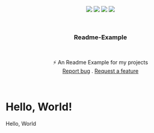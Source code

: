 <p align="center">
<img src="https://img.shields.io/github/contributors/corruptmemry/readme-example.svg?style=for-the-badge"/>
<img src="https://img.shields.io/github/forks/corruptmemry/readme-example.svg?style=for-the-badge"/>
<img src="https://img.shields.io/github/stars/corruptmemry/readme-example.svg?style=for-the-badge"/>
<img src="https://img.shields.io/github/issues/corruptmemry/readme-example.svg?style=for-the-badge"/>
</p>
<br />
  <h3 align="center">Readme-Example</h3>
  <br />
  <p align="center">
  ⚡ An Readme Example for my projects
  <br />
  <a href="https://github.com/corruptmemry/readme-example/issues">Report bug</a>
  .
  <a href="https://github.com/corruptmemry/readme-example/issues">Request a feature</a>
  </p>
<br />

# Hello, World!
Hello, World
